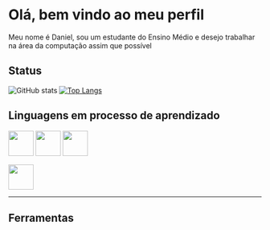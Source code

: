 # Olá, bem vindo ao meu perfil

Meu nome é Daniel, sou um estudante do Ensino Médio e desejo trabalhar na área da computação assim que       possível

## Status

![GitHub stats](https://github-readme-stats.vercel.app/api?username=dan0154&show_icons=true&theme=transparent)
[![Top Langs](https://github-readme-stats.vercel.app/api/top-langs/?username=dan0154&theme=transparent)](https://github.com/dan0154/github-readme-stats)

## Linguagens em processo de aprendizado

<img src = "https://www.vectorlogo.zone/logos/javascript/javascript-icon.svg" width = 50px/> <img src = "https://www.vectorlogo.zone/logos/w3_html5/w3_html5-icon.svg" width = 50px/> <img src = "https://www.vectorlogo.zone/logos/w3_css/w3_css-icon.svg" width = 50px/>

<img src = "https://www.vectorlogo.zone/logos/python/python-icon.svg" width = 50px/>

---

## Ferramentas
